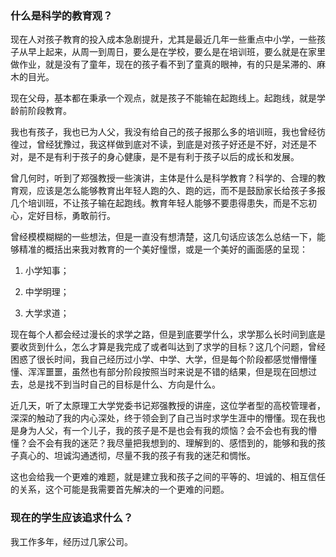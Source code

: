 ### 什么是科学的教育观？

现在人对孩子教育的投入成本急剧提升，尤其是最近几年一些重点中小学，一些孩子从早上起来，从周一到周日，要么是在学校，要么是在培训班，要么就是在家里做作业，就是没有了童年，现在的孩子看不到了童真的眼神，有的只是呆滞的、麻木的目光。

现在父母，基本都在秉承一个观点，就是孩子不能输在起跑线上。起跑线，就是学龄前阶段教育。

我也有孩子，我也已为人父，我没有给自己的孩子报那么多的培训班，我也曾经彷徨过，曾经犹豫过，我这样做到底对不读，到底是对孩子好还是不好，对还是不对，是不是有利于孩子的身心健康，是不是有利于孩子以后的成长和发展。

曾几何时，听到了郑强教授一些演讲，主体是什么是科学教育？科学的、合理的教育观，应该是怎么能够教育出年轻人跑的久、跑的远，而不是鼓励家长给孩子多报几个培训班，不让孩子输在起跑线。教育年轻人能够不要患得患失，而是不忘初心，定好目标，勇敢前行。

曾经模模糊糊的一些想法，但是一直没有想清楚，这几句话应该怎么总结一下，能够精准的概括出来我对教育的一个美好憧憬，或是一个美好的画面感的呈现：

1. 小学知事；

2. 中学明理；

3. 大学求道；

现在每个人都会经过漫长的求学之路，但是到底要学什么，求学那么长时间到底是要收货到什么，怎么才算是我完成了或者叫达到了求学的目标？这几个问题，曾经困惑了很长时间，我自己经历过小学、中学、大学，但是每个阶段都感觉懵懵懂懂、浑浑噩噩，虽然也有部分阶段按照当时来说是不错的结果，但是现在回想过去，总是找不到当时自己的目标是什么、方向是什么。

近几天，听了太原理工大学党委书记郑强教授的讲座，这位学者型的高校管理者，深深的触动了我的内心深处，终于领会到了自己当时求学生涯中的懵懂。现在我也是身为人父，有一个儿子，我的孩子是不是也会有我的烦恼？会不会也有我的懵懂？会不会有我的迷茫？我尽量把我想到的、理解到的、感悟到的，能够和我的孩子真心的、坦诚沟通透彻，尽量不我的孩子有我的迷茫和惆怅。

这也会给我一个更难的难题，就是建立我和孩子之间的平等的、坦诚的、相互信任的关系，这个可能是我需要首先解决的一个更难的问题。

### 现在的学生应该追求什么？

我工作多年，经历过几家公司。